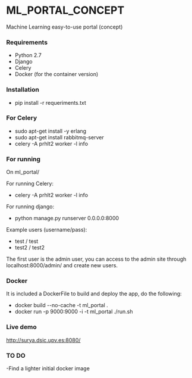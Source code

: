 # ML_PORTAL_CONCEPT
Machine Learning easy-to-use portal (concept)

### Requirements

* Python 2.7
* Django
* Celery
* Docker (for the container version)

### Installation

* pip install -r requeriments.txt

### For Celery

* sudo apt-get install -y erlang
* sudo apt-get install rabbitmq-server
* celery -A prhlt2 worker -l info

### For running

On ml_portal/

For running Celery:

* celery -A prhlt2 worker -l info

For running django:

* python manage.py runserver 0.0.0.0:8000

Example users (username/pass):

* test / test
* test2 / test2

The first user is the admin user, you can access to the admin site through localhost:8000/admin/ and create new users.

### Docker 

It is included a DockerFile to build and deploy the app, do the following:

* docker build --no-cache -t ml_portal .
* docker run -p 9000:9000 -i -t ml_portal ./run.sh

### Live demo

http://surya.dsic.upv.es:8080/

### TO DO

-Find a lighter initial docker image

